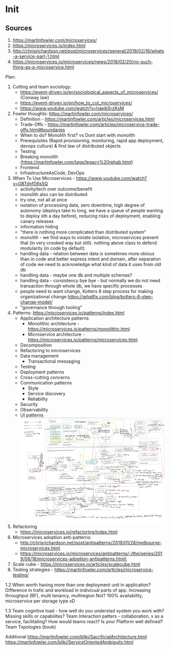 # Init

## Sources

1. https://martinfowler.com/microservices/
2. https://microservices.io/index.html
3. http://chrisrichardson.net/post/microservices/general/2019/02/16/whats-a-service-part-1.html
4. https://microservices.io/microservices/news/2018/02/20/no-such-thing-as-a-microservice.html

Plan:

1. Cutting and team sociology:
    * https://event-driven.io/en/sociological_aspects_of_microservices/ (Conway law)
    * https://event-driven.io/en/how_to_cut_microservices/
    * https://www.youtube.com/watch?v=haejb5rzKsM
2. Fowler thoughts: https://martinfowler.com/microservices/
   * Definition - https://martinfowler.com/articles/microservices.html
   * Trade-Offs - https://martinfowler.com/articles/microservice-trade-offs.html#boundaries
   * When to do? Monolith first? vs Dont start with monolith 
   * Prerequisites (Rapid provisioning, monitoring, rapid app deployment, devops culture) & first law of distributed objects
   * Testing
   * Breaking monolith (https://martinfowler.com/tags/legacy%20rehab.html)
   * Frontend
   * InfrastructureAsCode, DevOps
3. When To Use Microservices - https://www.youtube.com/watch?v=GBTdnfD6s5Q 
   * activity/tech over outcome/benefit
   * monolith also can be distributed
   * try one, not all at once
   * isolation of processing data, zero downtime, high degree of autonomy (deploys take to long, we have a queue of people wanting to deploy sth a day before), reducing risks of deployment, enabling canary releases
   * information hiding
   * "there is nothing more complicated than distributed system"
   * monolith - we find ways to violate isolation, microservices prevent that (in very crooked way but still). nothing above class to defend modularity (in code by default)
   * handling data - relation between data is sometimes more obious than in code and better express intent and domain, after separation of code we need to acknowledge what kind of data it uses from old db
   * handling data - maybe one db and multiple schemas? 
   * handling data - consistency bye bye - but normally we do not need transaction through whole db, we have specific processes
   * people need to want change, Kotters 8 step process for making organizational change https://whatfix.com/blog/kotters-8-step-change-model/
   * "governance through tooling"
4. Patterns: https://microservices.io/patterns/index.html
    * Application architecture patterns
        * Monolithic architecture - https://microservices.io/patterns/monolithic.html
        * Microservice architecture - https://microservices.io/patterns/microservices.html
    * Decomposition
    * Refactoring to microservices
    * Data management
        * Transactional messaging
    * Testing
    * Deployment patterns
    * Cross-cutting concerns
    * Communication patterns
        * Style
        * Service discovery
        * Reliability
    * Security
    * Observability
    * UI patterns
   ![Microservices patterns diagram](microservices_patterns.jpeg)
5. Refactoring
    * https://microservices.io/refactoring/index.html
6. Microservices adoption anti-patterns: 
    * http://chrisrichardson.net/post/antipatterns/2019/01/28/melbourne-microservices.html
    * https://microservices.io/microservices/antipatterns/-/the/series/2019/06/18/microservices-adoption-antipatterns.html\
7. Scale cube - https://microservices.io/articles/scalecube.html
8. Testing strategies - https://martinfowler.com/articles/microservice-testing/
   
1.2
When worth having more than one deployment unit in application?
Difference in trafic and workload in indivicual parts of app. Increasing throughput (BF), multi tenancy, multiregion
Not? 100% availability, microservice per storage type xD

1.3
Team cognitive load - how well do you understad system you work with? Missing skills or capabilites?
Team Interaction patters - collaboration, x as a service, facilitating? How would teams react?
Is your Platform well defined? 
Team Topologies (book)

Additional
https://martinfowler.com/bliki/SacrificialArchitecture.html
https://martinfowler.com/bliki/ServiceOrientedAmbiguity.html
